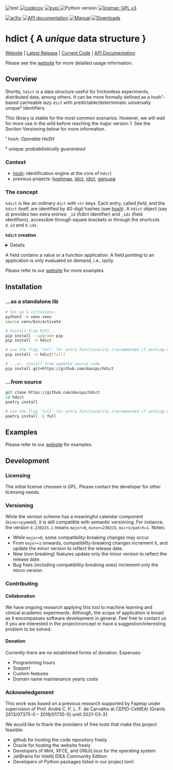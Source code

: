 ![test](https://github.com/davips/hdict/workflows/test/badge.svg)
[![codecov](https://codecov.io/gh/davips/hdict/branch/main/graph/badge.svg)](https://codecov.io/gh/davips/hdict)
<a href="https://pypi.org/project/hdict">
<img src="https://img.shields.io/pypi/v/hdict.svg?label=release&color=blue&style=flat-square" alt="pypi">
</a>
![Python version](https://img.shields.io/badge/python-3.10+-blue.svg)
[![license: GPL v3](https://img.shields.io/badge/License-GPLv3-blue.svg)](https://www.gnu.org/licenses/gpl-3.0)

<!--- [![DOI](https://zenodo.org/badge/DOI/10.5281/zenodo.5501845.svg)](https://doi.org/10.5281/zenodo.5501845) --->
[![arXiv](https://img.shields.io/badge/arXiv-2109.06028-b31b1b.svg?style=flat-square)](https://arxiv.org/abs/2109.06028)
[![API documentation](https://img.shields.io/badge/API-autogenerated-a030a0.svg)](https://davips.github.io/hdict)
[![Manual](https://img.shields.io/badge/manual-handcrafted-a030a0.svg)](https://hosh.page)
[![Downloads](https://static.pepy.tech/badge/hdict)](https://pepy.tech/project/hdict)

# hdict { A _unique_ data structure }
[Website](https://hosh.page) | 
[Latest Release](https://pypi.org/project/hdict) |
[Current Code](https://github.com/davips/hdict) |
[API Documentation](https://davips.github.io/hdict)

Please see the [website](https://hosh.page) for more detailed usage information.

## Overview
Shortly, `hdict` is a data structure useful for frictionless experiments, distributed data, among others.
It can be more formally defined as a hosh¹-based cacheable lazy `dict` with predictable/deterministic universally unique² identifiers.

This library is stable for the most common scenarios.
However, we will wait for more use in the wild before reaching the major version 1.
See the Section Versioning below for more information.

¹ hosh: _Operable HaSH_

² unique: _probabilistically guaranteed_



### Context

  * [hosh](https://pypi.org/project/hosh): identification engine at the core of `hdict`
  * previous projects: [hoshmap](https://pypi.org/project/hoshmap), [idict](https://pypi.org/project/idict), [ldict](https://pypi.org/project/ldict), [garoupa](https://pypi.org/project/garoupa)

### The concept

`hdict` is like an ordinary `dict` with `str` keys. 
Each entry, called _field_, and the `hdict` itself, are identified by 40-digit hashes (see [hosh](https://pypi.org/project/hosh)).
A `hdict` object (say `d`) provides two extra entries: `_id` (hdict identifier) and `_ids` (field identifiers),
accessible through square brackets or through the shortcuts `d.id` and `d.ids`.

**`hdict` creation**
<details>
<p>

```python3
from hdict import hdict

# From named arguments.
d = hdict(x=5, y=7, z=10)

# From a dict object.
d = hdict({"x": 5, "y": 7, "z": 10})

# From an empty 'hdict' object.
d = hdict() >> {"x": 5} >> {"y": 7, "z": 10}

# All three options have the same result.
d.show(colored=False)
"""
{
    x: 5,
    y: 7,
    z: 10,
    _id: BN-3Q3Z.2Q.9nsbIYnOI75HT7xhgjvF6wErwBPTn,
    _ids: {
        x: ecvgo-CBPi7wRWIxNzuo1HgHQCbdvR058xi6zmr2,
        y: eJCW9jGsdZTD6-AD9opKwjPIOWZ4R.T0CG2kdyzf,
        z: u-Yykj2nDtKaUMGzfqScX5Y14qC7eqJrO7lXrJ1m
    }
}
"""
```

```python3

from hosh import setup

# For better integration within the documentation, we change the color theme.
setup(dark_theme=False)

d.show(colored=False)

"""
{
    x: 5,
    y: 7,
    z: 10,
    _id: BN-3Q3Z.2Q.9nsbIYnOI75HT7xhgjvF6wErwBPTn,
    _ids: {
        x: ecvgo-CBPi7wRWIxNzuo1HgHQCbdvR058xi6zmr2,
        y: eJCW9jGsdZTD6-AD9opKwjPIOWZ4R.T0CG2kdyzf,
        z: u-Yykj2nDtKaUMGzfqScX5Y14qC7eqJrO7lXrJ1m
    }
}
"""
```


</p>
</details>

A field contains a value or a function application.
A field pointing to an application is only evaluated on demand, i.e., lazily.

<!-- ------------------------------------------------------------------------ 
Value objects can have custom identifiers as well, if provided whithin the entry `ids`. 
Otherwise, identifiers for functions and values will be calculated through blake3 hashing of their content.
For functions, the bytecode is used as content.
For this reason, such functions should be simple, with minimal external dependencies or
with their import statements inside the function body.
This decreases the odds of using two functions with identical local code (and, therefore, identical identifiers)
performing different calculations.

transformation steps done through the operator `>>`, which symbolizes the ordering of the steps.
* **value insertion** - represented by dict-like objects
* **function application** - represented by ordinary Python functions

Functions, `hdict`s, and values have a deterministic UUID
(called _hosh_ - **o**perable **h**a**sh**). 
Identifiers (hoshes) for `hdict`s and values are predictable through the
magic available [here](https://pypi.org/project/garoupa).
An `hdict` is completely defined by its key-value pairs so that
it can be converted from/to a built-in `dict`.


------------------------------------------------------------------------  -->

Please refer to our [website](https://hosh.page) for more examples.


## Installation
### ...as a standalone lib
```bash
# Set up a virtualenv. 
python3 -m venv venv
source venv/bin/activate

# Install from PyPI...
pip install --upgrade pip
pip install -U hdict

# use the flag 'full' for extra functionality (recommended if working with persistence or some special values like DataFrames)
pip install -U hdict[full]

# ...or, install from updated source code.
pip install git+https://github.com/davips/hdict
```

### ...from source
```bash
git clone https://github.com/davips/hdict
cd hdict
poetry install

# use the flag 'full' for extra functionality (recommended if working with persistence or some special values like DataFrames)  
poetry install -E full
```

## Examples

Please refer to our [website](https://hosh.page) for examples.



## Development
### Licensing
The initial license choosen is GPL. Please contact the developer for other licensing needs.

### Versioning
While the version scheme has a meaningful calendar component (`minor=yymmdd`), it is still compatible with semantic versioning.
For instance, the version `0.230215.1` means `major=0`, `minor=230215`, `micro/patch=1`. Notes:
 * While `major=0`, some compatibility-breaking changes may occur.
 * From `major=1` onwards, compatibility-breaking changes increment it, and update the minor version to reflect the release date.
 * New (non breaking) features update only the minor version to reflect the release date.
 * Bug fixes (including compatibility-breaking ones) increment only the micro version.

### Contributing
#### Collaboration
We have ongoing research applying this tool to machine learning and clinical academic experiments.
Although, the scope of application is broad as it encompasses software development in general.
Feel free to contact us if you are interested in the project/concept or have a suggestion/interesting problem to be solved.

#### Donation
Currently there are no established forms of donation.
Expenses:
  * Programming hours
  * Support
  * Custom features
  * Domain name maintenance yearly costs

### Acknowledgement
This work was based on a previous research supported by Fapesp under supervision of
Prof. André C. P. L. F. de Carvalho at CEPID-CeMEAI (Grants 2013/07375-0 – 2019/01735-0)
until 2021-03-31.

We would like to thank the providers of free tools that make this project feasible:
  * github for hosting the code repository freely
  * Oracle for hosting the website freely
  * Developers of Mint, XFCE, and GNU/Linux for the operating system
  * JetBrains for Intellij IDEA Community Edition
  * Developers of Python packages listed in our project.toml
